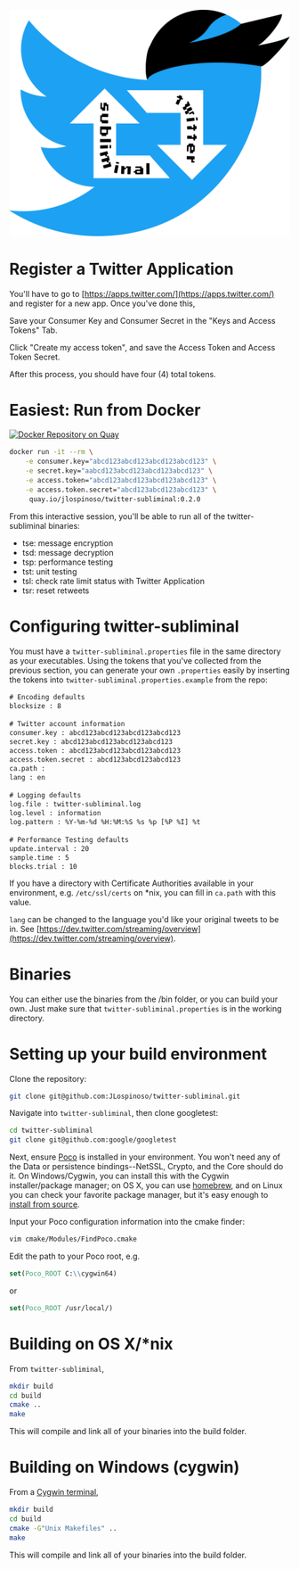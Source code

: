 ![Twitter Subliminal](https://github.com/JLospinoso/twitter-subliminal/raw/master/TwitterSubliminal.png "Twitter Subliminal")

# Register a Twitter Application
You'll have to go to [https://apps.twitter.com/](https://apps.twitter.com/) and register for a new app. Once you've done this,

Save your Consumer Key and Consumer Secret in the "Keys and Access Tokens" Tab.

Click "Create my access token", and save the Access Token and Access Token Secret.

After this process, you should have four (4) total tokens.

# Easiest: Run from Docker

[![Docker Repository on Quay](https://quay.io/repository/jlospinoso/twitter-subliminal/status "Docker Repository on Quay")](https://quay.io/repository/jlospinoso/twitter-subliminal)

```sh
docker run -it --rm \
    -e consumer.key="abcd123abcd123abcd123abcd123" \
    -e secret.key="aabcd123abcd123abcd123abcd123" \
    -e access.token="abcd123abcd123abcd123abcd123" \
    -e access.token.secret="abcd123abcd123abcd123" \
     quay.io/jlospinoso/twitter-subliminal:0.2.0
```

From this interactive session, you'll be able to run all of the twitter-subliminal binaries:

* tse: message encryption
* tsd: message decryption
* tsp: performance testing
* tst: unit testing
* tsl: check rate limit status with Twitter Application
* tsr: reset retweets

# Configuring twitter-subliminal
You must have a `twitter-subliminal.properties` file in the same directory as your executables. Using the
tokens that you've collected from the previous section, you can generate your own `.properties` easily
by inserting the tokens into `twitter-subliminal.properties.example` from the repo:

```properties
# Encoding defaults
blocksize : 8

# Twitter account information
consumer.key : abcd123abcd123abcd123abcd123
secret.key : abcd123abcd123abcd123abcd123
access.token : abcd123abcd123abcd123abcd123
access.token.secret : abcd123abcd123abcd123
ca.path :
lang : en

# Logging defaults
log.file : twitter-subliminal.log
log.level : information
log.pattern : %Y-%m-%d %H:%M:%S %s %p [%P %I] %t

# Performance Testing defaults
update.interval : 20
sample.time : 5
blocks.trial : 10
```

If you have a directory with Certificate Authorities available in your environment, e.g. `/etc/ssl/certs` on
*nix, you can fill in `ca.path` with this value.

`lang` can be changed to the language you'd like your original tweets to be in. See [https://dev.twitter.com/streaming/overview](https://dev.twitter.com/streaming/overview).

# Binaries
You can either use the binaries from the /bin folder, or you can build your own. Just make sure that `twitter-subliminal.properties` is in the working directory.

# Setting up your build environment
Clone the repository:

```sh
git clone git@github.com:JLospinoso/twitter-subliminal.git
```

Navigate into `twitter-subliminal`, then clone googletest:

```sh
cd twitter-subliminal
git clone git@github.com:google/googletest
```

Next, ensure [Poco](http://pocoproject.org/) is installed in your environment. You won't need
any of the Data or persistence bindings--NetSSL, Crypto, and the Core should do it. On Windows/Cygwin,
you can install this with the Cygwin installer/package manager; on OS X, you can use [homebrew](http://brew.sh/),
and on Linux you can check your favorite package manager, but it's easy enough to [install from source](http://pocoproject.org/download/).

Input your Poco configuration information into the cmake finder:

```sh
vim cmake/Modules/FindPoco.cmake
```

Edit the path to your Poco root, e.g.

```cmake
set(Poco_ROOT C:\\cygwin64)
```

or

```cmake
set(Poco_ROOT /usr/local/)
```

# Building on OS X/*nix
From `twitter-subliminal`,

```sh
mkdir build
cd build
cmake ..
make
```

This will compile and link all of your binaries into the build folder.

# Building on Windows (cygwin)
From a [Cygwin terminal](https://cygwin.com/),

```sh
mkdir build
cd build
cmake -G"Unix Makefiles" ..
make
```

This will compile and link all of your binaries into the build folder.
